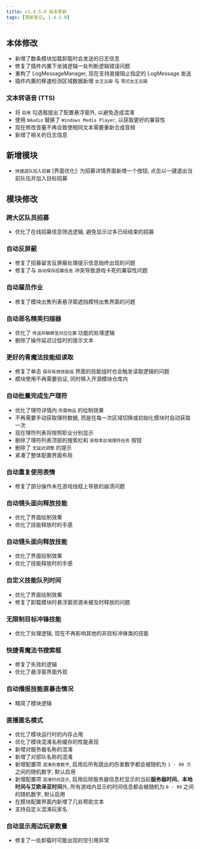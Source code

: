 ```yaml
---
title: v1.4.5.0 版本更新
tags: [更新笔记, 1.4.5.0]
---
```


## 本体修改

- 新增了数条模块加载卸载时会发送的日志信息
- 修复了插件内置下坐骑逻辑一处判断逻辑错误问题
- 重构了 LogMessageManager, 现在支持直接阻止指定的 LogMessage 发送
- 插件内置的移速检测区域数据新增 `女王古殿` 与 `零式女王古殿`

### 文本转语音 (TTS)

- 将 `启用` 勾选框提出了配置悬浮窗外, 以避免造成混淆
- 使用 `NAudio` 替换了 `Windows Media Player`, 以获取更好的兼容性
- 现在修改音量不再会致使相同文本需要重新合成音频
- 新增了相关的日志信息

## 新增模块

- `快捷退队加入招募` [界面优化]: 为招募详情界面新增一个按钮, 点击以一键退出当前队伍并加入目标招募

## 模块修改

### 跨大区队员招募

- 优化了在线招募信息筛选逻辑, 避免显示过多已经结束的招募

### 自动反屏蔽

- 修复了招募留言反屏蔽处理提示信息始终出现的问题
- 修复了与 `自动保存招募信息` 冲突导致游戏卡死的兼容性问题

### 自动雇员作业

- 修复了模块出售列表悬浮窗遮挡模特出售界面的问题

### 自动恶名精英扫描器

- 优化了 `传送并瞬移至对应位置` 功能的处理逻辑
- 删除了操作延迟过低时的提示文本

### 更好的青魔法技能组读取

- 修复了单击 `保存有效技能组` 界面的技能组时也会触发读取逻辑的问题
- 模块使用不再需要验证, 同时移入开源模块仓库内

### 自动批量完成生产理符

- 优化了理符详情内 `所需物品` 的绘制效果
- 不再需要手动获取理符数据, 而是在每一次区域切换或初始化模块时自动获取一次
- 现在理符列表将按照职业分别显示
- 删除了理符列表顶部的搜索栏和 `获取本区域理符任务` 按钮
- 删除了 `无延迟调整` 的提示
- 紧凑了整体配置界面布局

### 自动重复使用表情

- 修复了部分操作未在游戏线程上导致的崩溃问题

### 自动镜头面向释放技能

- 优化了界面绘制效果
- 优化了技能释放时的手感

### 自动镜头面向释放技能

- 优化了界面绘制效果
- 优化了技能释放时的手感

### 自定义技能队列时间

- 优化了界面绘制效果
- 修复了卸载模块时悬浮窗资源未被及时释放的问题

### 无限制目标冲锋技能

- 优化了处理逻辑, 现在不再影响其他的非目标冲锋类的技能

### 快捷青魔法书搜索框

- 修复了失效的逻辑
- 优化了悬浮窗界面外观

### 自动播报技能直暴击情况

- 精简了模块逻辑

### 直播匿名模式

- 优化了模块运行时的内存占用
- 优化了模块混淆名称缓存的性能表现
- 新增对服务器名称的混淆
- 新增了对部队名称的混淆
- 新增配置项 `混淆伤害数字`, 启用后所有跳出的伤害数字都会被随机为 `1 - 99 万` 之间的随机数字, 默认启用
- 新增配置项 `混淆时间显示`, 启用后除服务器信息栏显示的当前**服务器时间、本地时间与艾欧泽亚时间**外, 所有游戏内显示的时间信息都会被随机为 `0 - 99` 之间的随机数字, 默认启用
- 在模块配置界面内新增了几处帮助文本
- 支持自定义混淆玩家名

### 自动显示周边玩家数量

- 修复了一处卸载时可能出现的空引用异常